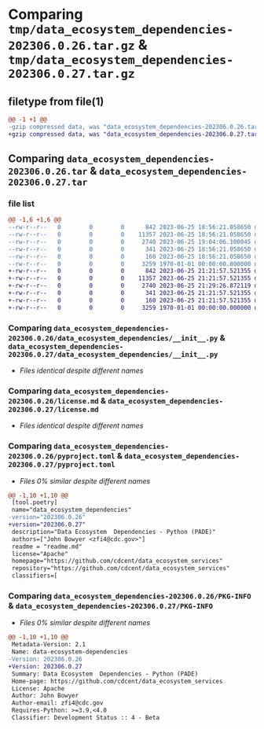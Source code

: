 # Comparing `tmp/data_ecosystem_dependencies-202306.0.26.tar.gz` & `tmp/data_ecosystem_dependencies-202306.0.27.tar.gz`

## filetype from file(1)

```diff
@@ -1 +1 @@
-gzip compressed data, was "data_ecosystem_dependencies-202306.0.26.tar", max compression
+gzip compressed data, was "data_ecosystem_dependencies-202306.0.27.tar", max compression
```

## Comparing `data_ecosystem_dependencies-202306.0.26.tar` & `data_ecosystem_dependencies-202306.0.27.tar`

### file list

```diff
@@ -1,6 +1,6 @@
--rw-r--r--   0        0        0      842 2023-06-25 18:56:21.058650 data_ecosystem_dependencies-202306.0.26/data_ecosystem_dependencies/__init__.py
--rw-r--r--   0        0        0    11357 2023-06-25 18:56:21.058650 data_ecosystem_dependencies-202306.0.26/license.md
--rw-r--r--   0        0        0     2740 2023-06-25 19:04:06.100045 data_ecosystem_dependencies-202306.0.26/pyproject.toml
--rw-r--r--   0        0        0      341 2023-06-25 18:56:21.058650 data_ecosystem_dependencies-202306.0.26/readme.md
--rw-r--r--   0        0        0      160 2023-06-25 18:56:21.058650 data_ecosystem_dependencies-202306.0.26/setup.cfg
--rw-r--r--   0        0        0     3259 1970-01-01 00:00:00.000000 data_ecosystem_dependencies-202306.0.26/PKG-INFO
+-rw-r--r--   0        0        0      842 2023-06-25 21:21:57.521355 data_ecosystem_dependencies-202306.0.27/data_ecosystem_dependencies/__init__.py
+-rw-r--r--   0        0        0    11357 2023-06-25 21:21:57.521355 data_ecosystem_dependencies-202306.0.27/license.md
+-rw-r--r--   0        0        0     2740 2023-06-25 21:29:26.872119 data_ecosystem_dependencies-202306.0.27/pyproject.toml
+-rw-r--r--   0        0        0      341 2023-06-25 21:21:57.521355 data_ecosystem_dependencies-202306.0.27/readme.md
+-rw-r--r--   0        0        0      160 2023-06-25 21:21:57.521355 data_ecosystem_dependencies-202306.0.27/setup.cfg
+-rw-r--r--   0        0        0     3259 1970-01-01 00:00:00.000000 data_ecosystem_dependencies-202306.0.27/PKG-INFO
```

### Comparing `data_ecosystem_dependencies-202306.0.26/data_ecosystem_dependencies/__init__.py` & `data_ecosystem_dependencies-202306.0.27/data_ecosystem_dependencies/__init__.py`

 * *Files identical despite different names*

### Comparing `data_ecosystem_dependencies-202306.0.26/license.md` & `data_ecosystem_dependencies-202306.0.27/license.md`

 * *Files identical despite different names*

### Comparing `data_ecosystem_dependencies-202306.0.26/pyproject.toml` & `data_ecosystem_dependencies-202306.0.27/pyproject.toml`

 * *Files 0% similar despite different names*

```diff
@@ -1,10 +1,10 @@
 [tool.poetry]
 name="data_ecosystem_dependencies"
-version="202306.0.26"
+version="202306.0.27"
 description="Data Ecosystem  Dependencies - Python (PADE)"
 authors=["John Bowyer <zfi4@cdc.gov>"]
 readme = "readme.md"
 license="Apache"
 homepage="https://github.com/cdcent/data_ecosystem_services"
 repository="https://github.com/cdcent/data_ecosystem_services"
 classifiers=[
```

### Comparing `data_ecosystem_dependencies-202306.0.26/PKG-INFO` & `data_ecosystem_dependencies-202306.0.27/PKG-INFO`

 * *Files 0% similar despite different names*

```diff
@@ -1,10 +1,10 @@
 Metadata-Version: 2.1
 Name: data-ecosystem-dependencies
-Version: 202306.0.26
+Version: 202306.0.27
 Summary: Data Ecosystem  Dependencies - Python (PADE)
 Home-page: https://github.com/cdcent/data_ecosystem_services
 License: Apache
 Author: John Bowyer
 Author-email: zfi4@cdc.gov
 Requires-Python: >=3.9,<4.0
 Classifier: Development Status :: 4 - Beta
```

